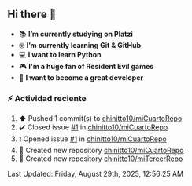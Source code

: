 ## Hi there 👋


- :books: **I’m currently studying on Platzi**
- :nerd_face: **I’m currently learning Git & GitHub**
- 💻 **I want to learn Python**
- :video_game: **I'm a huge fan of Resident Evil games**
- 🤞 **I want to become a great developer**

### :zap: Actividad reciente
<!--RECENT_ACTIVITY:start-->
1. ⬆️ Pushed 1 commit(s) to [chinitto10/miCuartoRepo](https://github.com/chinitto10/miCuartoRepo)<br>
2. ✔️ Closed issue [#1](https://github.com/chinitto10/miCuartoRepo/issues/1) in [chinitto10/miCuartoRepo](https://github.com/chinitto10/miCuartoRepo)<br>
3. ❗️ Opened issue [#1](https://github.com/chinitto10/miCuartoRepo/issues/1) in [chinitto10/miCuartoRepo](https://github.com/chinitto10/miCuartoRepo)<br>
4. 📔 Created new repository [chinitto10/miCuartoRepo](https://github.com/chinitto10/miCuartoRepo)<br>
5. 📔 Created new repository [chinitto10/miTercerRepo](https://github.com/chinitto10/miTercerRepo)<br>
<!--RECENT_ACTIVITY:end-->
<!--RECENT_ACTIVITY:last_update-->
Last Updated: Friday, August 29th, 2025, 12:56:25 AM
<!--RECENT_ACTIVITY:last_update_end-->
